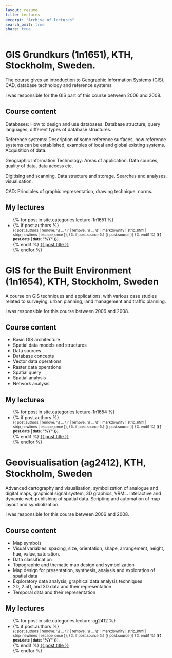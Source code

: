```yaml
---
layout: resume
title: Lectures
excerpt: "Archive of lectures"
search_omit: true
share: true
---
```


# GIS Grundkurs (1n1651), KTH, Stockholm, Sweden.

The course gives an introduction to Geographic Information Systems (GIS), CAD, database technology and reference systems

I was responsible for the GIS part of this course between 2006 and 2008.

## Course content

Databases: How to design and use databases. Database structure, query languages, different types of database structures.

Reference systems: Description of some reference surfaces, how reference systems can be established, examples of local and global existing systems. Acquisition of data.

Geographic Information Technology: Areas of application. Data sources, quality of data, data access etc.

Digitising and scanning. Data structure and storage. Searches and analyses, visualisation.

CAD: Principles of graphic representation, drawing technique, norms.

## My lectures

<ul class="post-list">
  {% for post in site.categories.lecture-1n1651 %}
    <li><article>
    {% if post.authors %}
      <span style="font-size: 80%; display: block;">{{ post.authors | remove: '\[ ... \]' | remove: '\( ... \)' | markdownify | strip_html | strip_newlines | escape_once }},
    {% if post.source %}
     {{ post.source }}
    {% endif %}
    (<span style="font-weight: bold;"><time datetime="{{ post.date | date_to_xmlschema }}">{{ post.date | date: "%Y" }}</time></span>).
    </span>
    {% endif %}
    <a href="{{ site.url }}{{ post.url }}">{{ post.title }}</a>
    </article></li>
  {% endfor %}
</ul>

# GIS for the Built Environment (1n1654), KTH, Stockholm, Sweden

A course on GIS techniques and applications, with various case studies related to surveying, urban planning, land management and traffic planning.

I was responsible for this course between 2006 and 2008.

## Course content

+ Basic GIS architecture
+ Spatial data models and structures
+ Data sources
+ Database concepts
+ Vector data operations
+ Raster data operations
+ Spatial query
+ Spatial analysis
+ Network analysis

## My lectures

<ul class="post-list">
  {% for post in site.categories.lecture-1n1654 %}
    <li><article>
    {% if post.authors %}
      <span style="font-size: 80%; display: block;">{{ post.authors | remove: '\[ ... \]' | remove: '\( ... \)' | markdownify | strip_html | strip_newlines | escape_once }},
    {% if post.source %}
     {{ post.source }}
    {% endif %}
    (<span style="font-weight: bold;"><time datetime="{{ post.date | date_to_xmlschema }}">{{ post.date | date: "%Y" }}</time></span>).
    </span>
    {% endif %}
    <a href="{{ site.url }}{{ post.url }}">{{ post.title }}</a>
    </article></li>
  {% endfor %}
</ul>

# Geovisualisation (ag2412), KTH, Stockholm, Sweden

Advanced cartography and visualisation, symbolization of analogue and digital maps, graphical signal system, 3D graphics, VRML. Interactive and dynamic web publishing of spatial data. Scripting and automation of map layout and symbolization.

I was responsible for this course between 2006 and 2008.

## Course content

- Map symbols
- Visual variables: spacing, size, orientation, shape, arrangement, height, hue, value, saturation.
- Data classification
- Topographic and thematic map design and symbolization
- Map design for presentation, synthesis, analysis and exploration of spatial data
- Exploratory data analysis, graphical data analysis techniques
- 2D, 2.5D, and 3D data and their representation
- Temporal data and their representation

## My lectures

<ul class="post-list">
  {% for post in site.categories.lecture-ag2412 %}
    <li><article>
    {% if post.authors %}
      <span style="font-size: 80%; display: block;">{{ post.authors | remove: '\[ ... \]' | remove: '\( ... \)' | markdownify | strip_html | strip_newlines | escape_once }},
    {% if post.source %}
     {{ post.source }}
    {% endif %}
    (<span style="font-weight: bold;"><time datetime="{{ post.date | date_to_xmlschema }}">{{ post.date | date: "%Y" }}</time></span>).
    </span>
    {% endif %}
    <a href="{{ site.url }}{{ post.url }}">{{ post.title }}</a>
    </article></li>
  {% endfor %}
</ul>
<h2 class='foot-description'></h2>
